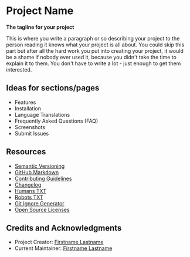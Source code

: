 
# Project Name 

__The tagline for your project__

This is where you write a paragraph or so describing your project to the person 
reading it knows what your project is all about. You could skip this part but 
after all the hard work you put into creating your project, it would be a shame 
if nobody ever used it, because you didn't take the time to explain it to them. 
You don't have to write a lot - just enough to get them interested.



## Ideas for sections/pages

* Features
* Installation
* Language Translations 
* Frequently Asked Questions (FAQ)
* Screenshots
* Submit Issues



## Resources

* [Semantic Versioning](http://semver.org)
* [GitHub Markdown](https://help.github.com/categories/writing-on-github/)
* [Contributing Guidelines](https://github.com/blog/1184-contributing-guidelines)
* [Changelog](docs/CHANGELOG.md)
* [Humans TXT](http://humanstxt.org/) 
* [Robots TXT](http://www.robotstxt.org/) 
* [Git Ignore Generator](https://www.gitignore.io/)
* [Open Source Licenses](http://opensource.org/licenses/GPL-3.0)



## Credits and Acknowledgments

* Project Creator:  [Firstname Lastname](http://example.com)
* Current Maintainer: [Firstname Lastname](http://example.com)


